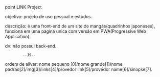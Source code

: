point LINK Project

objetivo: projeto de uso pessoal e estudos.

descrição: é uma front-end de um site de mangás(quadrinhos japoneses), funciona em uma pagina unica com versão em PWA(Progressive Web Application).

dv: não possui back-end.

            --JS--
ordem de allvar: nome pequeno [0]/nome grande[1]/nome padrao[2]/img[3]/links[4]/provedor link[5]/provedor name[6]/sinopse[7].